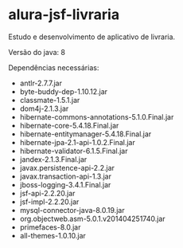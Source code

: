 # alura-jsf-livraria

Estudo e desenvolvimento de aplicativo de livraria.

Versão do java: 8

Dependências necessárias:

<ul>
  <li>antlr-2.7.7.jar
  <li>byte-buddy-dep-1.10.12.jar
  <li>classmate-1.5.1.jar
  <li>dom4j-2.1.3.jar
  <li>hibernate-commons-annotations-5.1.0.Final.jar
  <li>hibernate-core-5.4.18.Final.jar
  <li>hibernate-entitymanager-5.4.18.Final.jar
  <li>hibernate-jpa-2.1-api-1.0.2.Final.jar
  <li>hibernate-validator-6.1.5.Final.jar
  <li>jandex-2.1.3.Final.jar
  <li>javax.persistence-api-2.2.jar
  <li>javax.transaction-api-1.3.jar
  <li>jboss-logging-3.4.1.Final.jar
  <li>jsf-api-2.2.20.jar
  <li>jsf-impl-2.2.20.jar
  <li>mysql-connector-java-8.0.19.jar
  <li>org.objectweb.asm-5.0.1.v201404251740.jar
  <li>primefaces-8.0.jar
  <li>all-themes-1.0.10.jar
